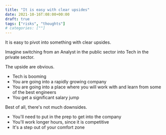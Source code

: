```yaml
---
title: "It is easy with clear upsides"
date: 2021-10-16T:08:00+00:00
draft: true
tags: ["risks", "thoughts"]
# categories: [""]
---
```


It is easy to pivot into something with clear upsides. 

Imagine switching from an Analyst in the public sector into Tech in the private sector. 

The upside are obvious. 

- Tech is booming
- You are going into a rapidly growing company
- You are going into a place where you will work with and learn from some of the best engineers
- You get a significant salary jump

Best of all, there's not much downsides. 

- You'll need to put in the prep to get into the company
- You'll work longer hours, since it is competitive 
- It's a step out of your comfort zone